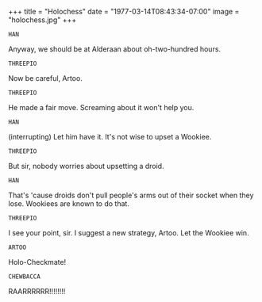 +++
title = "Holochess"
date = "1977-03-14T08:43:34-07:00"
image = "holochess.jpg"
+++

`HAN`

Anyway, we should be at Alderaan about oh-two-hundred hours.

`THREEPIO`

 Now be careful, Artoo.

`THREEPIO`

 He made a fair move. Screaming about it won't help you.

`HAN`

 (interrupting) Let him have it. It's not wise to upset a Wookiee.

`THREEPIO`

 But sir, nobody worries about upsetting a droid.

`HAN`

 That's 'cause droids don't pull people's arms out of their socket when they lose. Wookiees are known to do that.

`THREEPIO`

 I see your point, sir. I suggest a new strategy, Artoo. Let the Wookiee win.

 `ARTOO`

 Holo-Checkmate!

 `CHEWBACCA`

 RAARRRRRR!!!!!!!!
